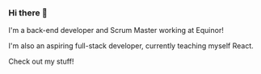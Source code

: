 ### Hi there 👋

I'm a back-end developer and Scrum Master working at Equinor! 

I'm also an aspiring full-stack developer, currently teaching myself React. 

Check out my stuff! 

<!--
**pbullhove/pbullhove** is a ✨ _special_ ✨ repository because its `README.md` (this file) appears on your GitHub profile.

Here are some ideas to get you started:

- 🔭 I’m currently working on ...
- 🌱 I’m currently learning ...
- 👯 I’m looking to collaborate on ...
- 🤔 I’m looking for help with ...
- 💬 Ask me about ...
- 📫 How to reach me: ...
- 😄 Pronouns: ...
- ⚡ Fun fact: ...
-->
